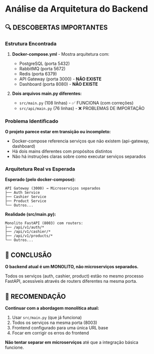 # Análise da Arquitetura do Backend

## 🔍 **DESCOBERTAS IMPORTANTES**

### **Estrutura Encontrada**

1. **Docker-compose.yml** - Mostra arquitetura com:
   - PostgreSQL (porta 5432)
   - RabbitMQ (porta 5672)
   - Redis (porta 6379)
   - API Gateway (porta 3000) - **NÃO EXISTE**
   - Dashboard (porta 8080) - **NÃO EXISTE**

2. **Dois arquivos main.py diferentes:**
   - `src/main.py` (108 linhas) - ✅ FUNCIONA (com correções)
   - `src/api/main.py` (76 linhas) - ❌ PROBLEMAS DE IMPORTAÇÃO

### **Problema Identificado**

**O projeto parece estar em transição ou incompleto:**
- Docker-compose referencia serviços que não existem (api-gateway, dashboard)
- Há dois mains diferentes com propósitos distintos
- Não há instruções claras sobre como executar serviços separados

### **Arquitetura Real vs Esperada**

**Esperado (pelo docker-compose):**
```
API Gateway (3000) → Microserviços separados
├── Auth Service
├── Cashier Service  
├── Product Service
└── Outros...
```

**Realidade (src/main.py):**
```
Monolito FastAPI (8003) com routers:
├── /api/v1/auth/*
├── /api/v1/cashier/*
├── /api/v1/products/*
└── Outros...
```

## 🎯 **CONCLUSÃO**

**O backend atual é um MONOLITO, não microserviços separados.**

Todos os serviços (auth, cashier, product) estão no mesmo processo FastAPI, acessíveis através de routers diferentes na mesma porta.

## 🔄 **RECOMENDAÇÃO**

**Continuar com a abordagem monolítica atual:**
1. Usar `src/main.py` (que já funciona)
2. Todos os serviços na mesma porta (8003)
3. Frontend configurado para uma única URL base
4. Focar em corrigir os erros do frontend

**Não tentar separar em microserviços** até que a integração básica funcione.

